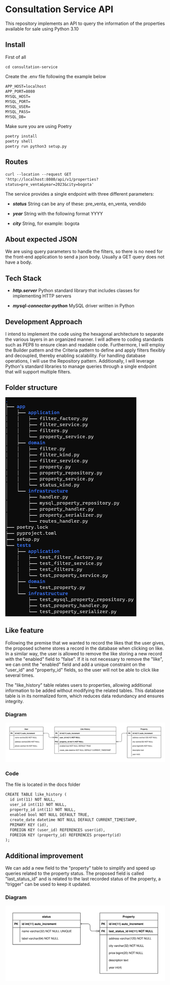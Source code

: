 # Consultation Service API #

This repository implements an API to query the information of the properties available for sale using Python 3.10

## Install

First of all

```
cd consultation-service
```

Create the .env file following the example below

```
APP_HOST=localhost
APP_PORT=8080
MYSQL_HOST=
MYSQL_PORT=
MYSQL_USER=
MYSQL_PASS=
MYSQL_DB=
```

Make sure you are using Poetry

```
poetry install
poetry shell
poetry run python3 setup.py
```

## Routes

```
curl --location --request GET 'http://localhost:8080/api/v1/properties?status=pre_venta&year=2023&city=bogota'
```

The service provides a single endpoint with three different parameters:  
* ***status***
String can be any of these: pre_venta, en_venta, vendido

* ***year***
String with the following format YYYY

* ***city***
String, for example: bogota

## About expected JSON

We are using query parameters to handle the filters, so there is no need for the front-end application to send a json body.
Usually a GET query does not have a body.

## Tech Stack

* ***http.server***
Python standard library that includes classes for implementing HTTP servers

* ***mysql-connector-python***
MySQL driver written in Python

## Development Approach
I intend to implement the code using the hexagonal architecture to separate the various layers in an organized manner.
I will adhere to coding standards such as PEP8 to ensure clean and readable code.
Furthermore, I will employ the Builder pattern and the Criteria pattern to define and apply filters flexibly and decoupled, thereby enabling scalability.
For handling database operations, I will use the Repository pattern.
Additionally, I will leverage Python's standard libraries to manage queries through a single endpoint that will support multiple filters.

## Folder structure
![a relative link](docs/python_folder_structure.png "Folder structure")

## Like feature

Following the premise that we wanted to record the likes that the user gives,
the proposed scheme stores a record in the database when clicking on like.
In a similar way, the user is allowed to remove the like storing a new record with the "enabled" field to "false".
If it is not necessary to remove the "like",
we can omit the "enabled" field and add a unique constraint on the "user_id" and "property_id" fields, 
so the user will not be able to click like several times.

The "like_history" table relates users to properties,
allowing additional information to be added without modifying the related tables.
This database table is in its normalized form, which reduces data redundancy and ensures integrity.

### Diagram
![a relative link](docs/like_feature.svg "Like feature")

### Code

The file is located in the docs folder

```
CREATE TABLE like_history (
  id int(11) NOT NULL,
  user_id int(11) NOT NULL,
  property_id int(11) NOT NULL,
  enabled bool NOT NULL DEFAULT TRUE,
  create_date datetime NOT NULL DEFAULT CURRENT_TIMESTAMP,
  PRIMARY KEY (id),
  FOREIGN KEY (user_id) REFERENCES user(id),
  FOREIGN KEY (property_id) REFERENCES property(id)
);
```

## Additional improvement

We can add a new field to the "property" table to simplify and speed up queries related to the property status.
The proposed field is called "last_status_id" and is related to the last recorded status of the property,
a "trigger" can be used to keep it updated.

### Diagram
![a relative link](docs/last_status_id.svg "Last status id")
